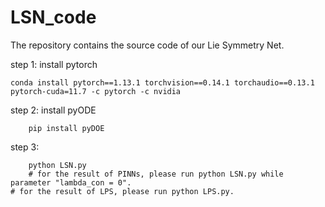 # LSN_code

The repository contains the source code of our Lie Symmetry Net.

step 1: install pytorch

	conda install pytorch==1.13.1 torchvision==0.14.1 torchaudio==0.13.1 pytorch-cuda=11.7 -c pytorch -c nvidia
	
step 2: install pyODE	
   
        pip install pyDOE
        
step 3:
        
        python LSN.py
        # for the result of PINNs, please run python LSN.py while parameter "lambda_con = 0".
	# for the result of LPS, please run python LPS.py.
	
        
